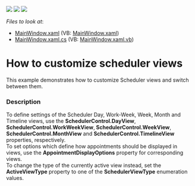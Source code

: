 <!-- default badges list -->
![](https://img.shields.io/endpoint?url=https://codecentral.devexpress.com/api/v1/VersionRange/128656994/10.2.3%2B)
[![](https://img.shields.io/badge/Open_in_DevExpress_Support_Center-FF7200?style=flat-square&logo=DevExpress&logoColor=white)](https://supportcenter.devexpress.com/ticket/details/E2526)
[![](https://img.shields.io/badge/📖_How_to_use_DevExpress_Examples-e9f6fc?style=flat-square)](https://docs.devexpress.com/GeneralInformation/403183)
<!-- default badges end -->
<!-- default file list -->
*Files to look at*:

* [MainWindow.xaml](./CS/WpfApplication1/MainWindow.xaml) (VB: [MainWindow.xaml](./VB/WpfApplication1/MainWindow.xaml))
* [MainWindow.xaml.cs](./CS/WpfApplication1/MainWindow.xaml.cs) (VB: [MainWindow.xaml.vb](./VB/WpfApplication1/MainWindow.xaml.vb))
<!-- default file list end -->
# How to customize scheduler views


<p>This example demonstrates how to customize Scheduler views and switch between them.</p>


<h3>Description</h3>

<p>To define settings of the Scheduler Day, Work-Week, Week, Month and Timeline views, use the <strong>SchedulerControl.DayView</strong>, <strong>SchedulerControl.WorkWeekView</strong>,<strong> SchedulerControl.WeekView</strong>, <strong>SchedulerControl.MonthView</strong> and <strong>SchedulerControl.TimelineView</strong> properties, respectively. <br />
To set options which define how appointments should be displayed in views, use the <strong>AppointmentDisplayOptions</strong> property for corresponding views.<br />
To change the type of the currently active view instead, set the <strong>ActiveViewType</strong> property to one of the <strong>SchedulerViewType</strong> enumeration values.</p>

<br/>


